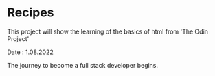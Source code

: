 # Recipes

This project will show the learning of the basics of html from 'The Odin Project'

Date : 1.08.2022

The journey to become a full stack developer begins.
